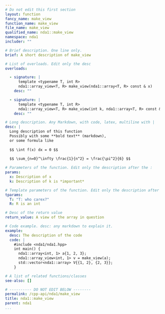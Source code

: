 ```yaml
---
# Do not edit this first section
layout: function
fancy_name: make_view
function_name: make_view
file_name: make_view
qualified_name: nda1::make_view
namespace: nda1
includer: ""

# Brief description. One line only.
brief: A short description of make_view

# List of overloads. Edit only the desc
overloads:

  - signature: |
      template <typename T, int R>
      nda1::array_view<T, R> make_view(nda1::array<T, R> const & x)
    desc: ""

  - signature: |
      template <typename T, int R>
      nda1::array_view<T, R> make_view(int k, nda1::array<T, R> const & x)
    desc: ""

# Long description. Any Markdown, with code, latex, multiline with |
desc: |
  Long description of this function
  Possibly with some **bold text** (markdown),
  or some formula like
  
  $$ \int f(x) dx = 0 $$
  
  $$ \sum_{n=0}^\infty \frac{1}{n^2} = \frac{\pi^2}{6} $$

# Parameters of the function. Edit only the description after the :
params:
  x: Description of x
  k: Description of k is *important*

# Template parameters of the function. Edit only the description after the :
tparams:
  T: "T: who carex?"
  R: R is an int

# Desc of the return value
return_value: A view of the array in question

# Code example. desc: any markdown to explain it.
example:
  desc: The description of the code
  code: |
    #include <nda1/nda1.hpp>
    int main() {
      nda1::array<int, 1> a{1, 2, 3};
      nda1::array_view<int, 1> v = make_view(a);
      std::vector<nda1::array> V{{1, 2}, {2, 3}};
    }

# A list of related functions/classes
see-also: []

# ---------- DO NOT EDIT BELOW --------
permalink: /cpp-api/nda1/make_view
title: nda1::make_view
parent: nda1
...
```


